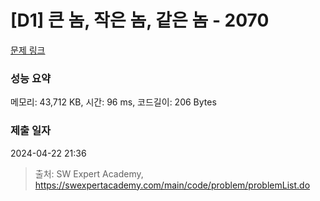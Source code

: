 # [D1] 큰 놈, 작은 놈, 같은 놈 - 2070 

[문제 링크](https://swexpertacademy.com/main/code/problem/problemDetail.do?contestProbId=AV5QQ6qqA40DFAUq) 

### 성능 요약

메모리: 43,712 KB, 시간: 96 ms, 코드길이: 206 Bytes

### 제출 일자

2024-04-22 21:36



> 출처: SW Expert Academy, https://swexpertacademy.com/main/code/problem/problemList.do